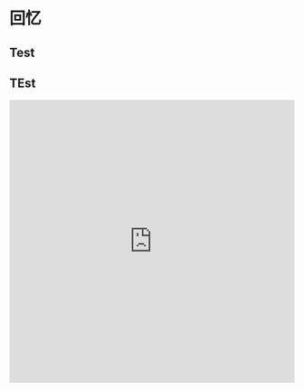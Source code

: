 # 回忆

## Test

## TEst
<Scene3D />

<iframe
    width="100%"
    height="500"
    src="https://sketchfab.com/models/4dcbcb6930f148d59604246520148119/embed"
    frameborder="0"
    allow="accelerometer; autoplay; encrypted-media; gyroscope; picture-in-picture"
    allowfullscreen
    ></iframe>